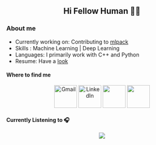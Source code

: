 <h2 align="center"> Hi Fellow Human 🙋‍♂️ </h2>


### About me 
* Currently working on: Contributing to [mlpack](https://github.com/Aakash-kaushik/mlpack)
* Skills : Machine Learning | Deep Learning
* Languages: I primarily work with C++ and Python
* Resume: Have a [look](https://drive.google.com/file/d/1hkTWEbOnbyHzqnL_k_-bhjbEDPornPW9/view?usp=sharing)

<h4> Where to find me </h4> 
<p align="center">
  <a href="mailto:kaushikaakash7539@gmail.com?subject = Hello from your GitHub README&body = Message"><img src="https://www.iconfinder.com/data/icons/social-icons-circular-color/512/gmail-128.png" height="60px" width="60px" alt="Gmail" ></a>
  <a href="https://www.linkedin.com/in/kaushikaakash7539/"><img src="https://www.iconfinder.com/data/icons/social-messaging-ui-color-shapes-2-free/128/social-linkedin-circle-128.png" height="60px" width="60px" alt="LinkedIn"></a>
  <a href="https://sourcerer.io/aakash-kaushik"><img src="https://sourcerer.io/icons/logo-sharing.svg" height="60px" width="60px alt="Sourcerer"></a>
  <a href="https://open.spotify.com/user/nu45gm4u9aahlsxhzt2vpige5?si=NpVR2X_rQlKyYlRLk9bdgA"><img src="https://www.iconfinder.com/data/icons/social-icons-33/128/Spotify-128.png" height="60px" width="60px alt="Sourcerer"></a> 
</p>
<p>
  <h4>Currently Listening to 🎧</h4> 
</p>

<p align="center">
<a href="https://open.spotify.com/user/nu45gm4u9aahlsxhzt2vpige5"><img align="center" src="https://spotify-github-profile.vercel.app/api/view?uid=nu45gm4u9aahlsxhzt2vpige5&cover_image=false"></a>
</p>
